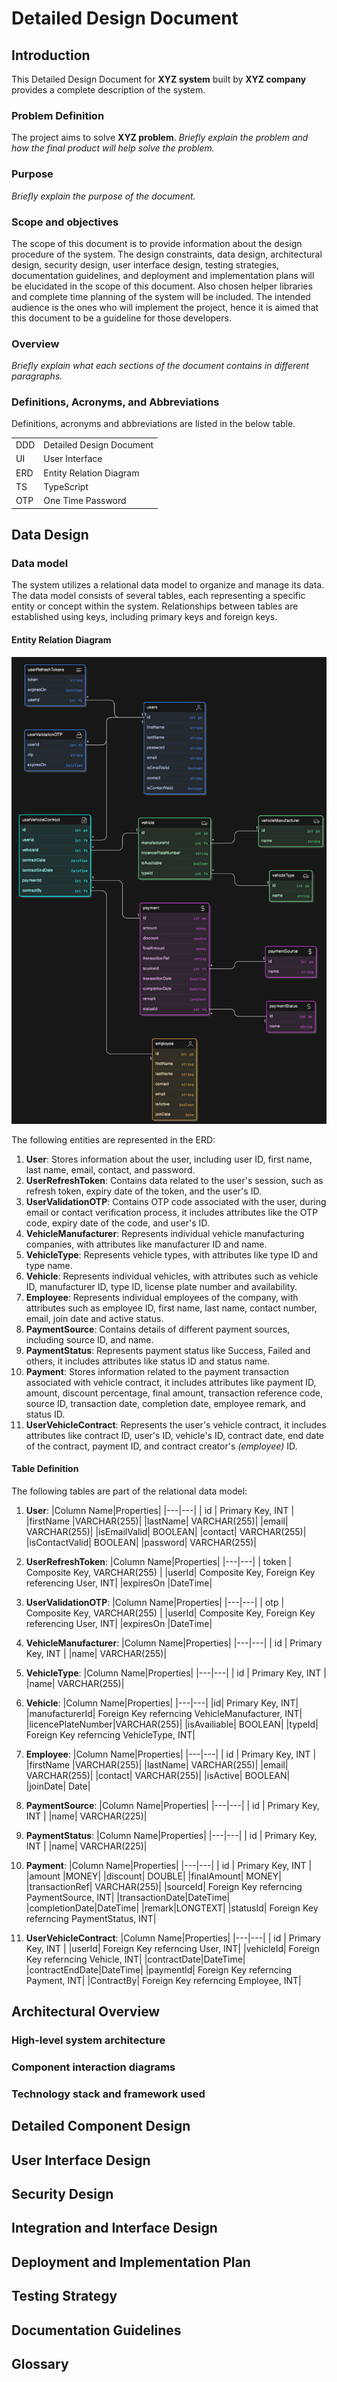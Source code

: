 # Detailed Design Document

## Introduction

This Detailed Design Document for **XYZ system** built by **XYZ company** provides a complete description of the system.

### Problem Definition

The project aims to solve **XYZ problem**. _Briefly explain the problem and how the final product will help solve the problem._

### Purpose

_Briefly explain the purpose of the document._

### Scope and objectives

The scope of this document is to provide information about the design procedure of the system. The design constraints, data design, architectural design, security design, user interface design, testing strategies, documentation guidelines, and deployment and implementation plans will be elucidated in the scope of this document. Also chosen helper libraries and complete time planning of the system will be included. The intended audience is the ones who will implement the project, hence it is aimed that this document to be a guideline for those developers.

### Overview

_Briefly explain what each sections of the document contains in different paragraphs._

### Definitions, Acronyms, and Abbreviations

Definitions, acronyms and abbreviations are listed in the below table.

|     |                          |
| --- | ------------------------ |
| DDD | Detailed Design Document |
| UI  | User Interface           |
| ERD | Entity Relation Diagram  |
| TS  | TypeScript               |
| OTP | One Time Password        |

## Data Design

### Data model

The system utilizes a relational data model to organize and manage its data. The data model consists of several tables, each representing a specific entity or concept within the system. Relationships between tables are established using keys, including primary keys and foreign keys.

#### Entity Relation Diagram

![Demo Entity Relation Diagram!](/assets/images/ERD.png)

The following entities are represented in the ERD:

1. **User**: Stores information about the user, including user ID, first name, last name, email, contact, and password.
2. **UserRefreshToken**: Contains data related to the user's session, such as refresh token, expiry date of the token, and the user's ID.
3. **UserValidationOTP**: Contains OTP code associated with the user, during email or contact verification process, it includes attributes like the OTP code, expiry date of the code, and user's ID.
4. **VehicleManufacturer**: Represents individual vehicle manufacturing companies, with attributes like manufacturer ID and name.
5. **VehicleType**: Represents vehicle types, with attributes like type ID and type name.
6. **Vehicle**: Represents individual vehicles, with attributes such as vehicle ID, manufacturer ID, type ID, license plate number and availability.
7. **Employee**: Represents individual employees of the company, with attributes such as employee ID, first name, last name, contact number, email, join date and active status.
8. **PaymentSource**: Contains details of different payment sources, including source ID, and name.
9. **PaymentStatus**: Represents payment status like Success, Failed and others, it includes attributes like status ID and status name.
10. **Payment**: Stores information related to the payment transaction associated with vehicle contract, it includes attributes like payment ID, amount, discount percentage, final amount, transaction reference code, source ID, transaction date, completion date, employee remark, and status ID.
11. **UserVehicleContract**: Represents the user's vehicle contract, it includes attributes like contract ID, user's ID, vehicle's ID, contract date, end date of the contract, payment ID, and contract creator's _(employee)_ ID.

#### Table Definition

The following tables are part of the relational data model:

1. **User**:
   |Column Name|Properties|
   |---|---|
   | id | Primary Key, INT |
   |firstName |VARCHAR(255)|
   |lastName| VARCHAR(255)|
   |email| VARCHAR(255)|
   |isEmailValid| BOOLEAN|
   |contact| VARCHAR(255)|
   |isContactValid| BOOLEAN|
   |password| VARCHAR(255)|

1. **UserRefreshToken**:
   |Column Name|Properties|
   |---|---|
   | token | Composite Key, VARCHAR(255) |
   |userId| Composite Key, Foreign Key referencing User, INT|
   |expiresOn |DateTime|

1. **UserValidationOTP**:
   |Column Name|Properties|
   |---|---|
   | otp | Composite Key, VARCHAR(255) |
   |userId| Composite Key, Foreign Key referencing User, INT|
   |expiresOn |DateTime|

1. **VehicleManufacturer**:
   |Column Name|Properties|
   |---|---|
   | id | Primary Key, INT |
   |name| VARCHAR(255)|

1. **VehicleType**:
   |Column Name|Properties|
   |---|---|
   | id | Primary Key, INT |
   |name| VARCHAR(255)|

1. **Vehicle**:
   |Column Name|Properties|
   |---|---|
   |id| Primary Key, INT|
   |manufacturerId| Foreign Key referncing VehicleManufacturer, INT|
   |licencePlateNumber|VARCHAR(255)|
   |isAvailiable| BOOLEAN|
   |typeId| Foreign Key referncing VehicleType, INT|

2. **Employee**:
   |Column Name|Properties|
   |---|---|
   | id | Primary Key, INT |
   |firstName |VARCHAR(255)|
   |lastName| VARCHAR(255)|
   |email| VARCHAR(255)|
   |contact| VARCHAR(255)|
   |isActive| BOOLEAN|
   |joinDate| Date|

3. **PaymentSource**:
   |Column Name|Properties|
   |---|---|
   | id | Primary Key, INT |
   |name| VARCHAR(225)|

4. **PaymentStatus**:
   |Column Name|Properties|
   |---|---|
   | id | Primary Key, INT |
   |name| VARCHAR(225)|

5. **Payment**:
   |Column Name|Properties|
   |---|---|
   | id | Primary Key, INT |
   |amount |MONEY|
   |discount| DOUBLE|
   |finalAmount| MONEY|
   |transactionRef| VARCHAR(255)|
   |sourceId| Foreign Key referncing PaymentSource, INT|
   |transactionDate|DateTime|
   |completionDate|DateTime|
   |remark|LONGTEXT|
   |statusId| Foreign Key referncing PaymentStatus, INT|

6. **UserVehicleContract**:
   |Column Name|Properties|
   |---|---|
   | id | Primary Key, INT |
   |userId| Foreign Key referncing User, INT|
   |vehicleId| Foreign Key referncing Vehicle, INT|
   |contractDate|DateTime|
   |contractEndDate|DateTime|
   |paymentId| Foreign Key referncing Payment, INT|
   |ContractBy| Foreign Key referncing Employee, INT|

## Architectural Overview

### High-level system architecture

### Component interaction diagrams

### Technology stack and framework used

## Detailed Component Design

## User Interface Design

## Security Design

## Integration and Interface Design

## Deployment and Implementation Plan

## Testing Strategy

## Documentation Guidelines

## Glossary
